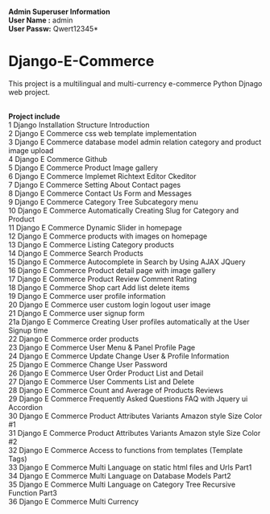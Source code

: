 <b>Admin Superuser Information</b> <br>
<b>User Name :</b> admin<br>
<b>User Passw:</b> Qwert12345*<br>

# Django-E-Commerce
This project is a multilingual and multi-currency e-commerce Python Djnago web project.<br><br>

<b>Project include</b> <br>
1 Django Installation Structure Introduction <br>
2 Django E Commerce css web template implementation <br>
3 Django E Commerce database model admin relation category and product image upload <br>
4 Django E Commerce Github <br>
5 Django E Commerce Product Image gallery <br>
6 Django E Commerce Implemet Richtext Editor Ckeditor <br>
7 Django E Commerce Setting About Contact pages <br>
8 Django E Commerce Contact Us Form and Messages <br>
9 Django E Commerce Category Tree Subcategory menu <br>
10 Django E Commerce Automatically Creating Slug for Category and Product <br>
11 Django E Commerce Dynamic Slider in homepage <br>
12 Django E Commerce products with images on homepage <br>
13 Django E Commerce Listing Category products <br>
14 Django E Commerce Search Products <br>
15 Django E Commerce Autocomplete in Search by Using AJAX JQuery <br>
16 Django E Commerce Product detail page with image gallery <br>
17 Django E Commerce Product Review Comment Rating <br>
18 Django E Commerce Shop cart Add list delete items <br>
19 Django E Commerce user profile information <br>
20 Django E Commerce user custom login logout user image <br>
21 Django E Commerce user signup form <br>
21a Django E Commerce Creating User profiles automatically at the User Signup time <br>
22 Django E Commerce order products <br>
23 Django E Commerce User Menu & Panel Profile Page <br>
24 Django E Commerce Update Change User & Profile Information <br>
25 Django E Commerce Change User Password <br>
26 Django E Commerce User Order Product List and Detail <br>
27 Django E Commerce User Comments List and Delete <br>
28 Django E Commerce Count and Average of Products Reviews <br>
29 Django E Commerce Frequently Asked Questions FAQ with Jquery ui Accordion <br>
30 Django E Commerce Product Attributes Variants Amazon style Size Color #1 <br>
31 Django E Commerce Product Attributes Variants Amazon style Size Color #2 <br>
32 Django E Commerce Access to functions from templates (Template Tags) <br>
33 Django E Commerce Multi Language on static html files and Urls Part1 <br>
34 Django E Commerce Multi Language on Database Models Part2 <br>
35 Django E Commerce Multi Language on Category Tree Recursive Function Part3 <br>
36 Django E Commerce Multi Currency <br>
